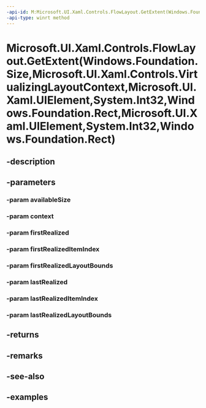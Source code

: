 ```yaml
---
-api-id: M:Microsoft.UI.Xaml.Controls.FlowLayout.GetExtent(Windows.Foundation.Size,Microsoft.UI.Xaml.Controls.VirtualizingLayoutContext,Microsoft.UI.Xaml.UIElement,System.Int32,Windows.Foundation.Rect,Microsoft.UI.Xaml.UIElement,System.Int32,Windows.Foundation.Rect)
-api-type: winrt method
---
```


# Microsoft.UI.Xaml.Controls.FlowLayout.GetExtent(Windows.Foundation.Size,Microsoft.UI.Xaml.Controls.VirtualizingLayoutContext,Microsoft.UI.Xaml.UIElement,System.Int32,Windows.Foundation.Rect,Microsoft.UI.Xaml.UIElement,System.Int32,Windows.Foundation.Rect)

<!--
protected virtual Windows.Foundation.Rect GetExtent (Windows.Foundation.Size availableSize, Microsoft.UI.Xaml.Controls.VirtualizingLayoutContext context, Microsoft.UI.Xaml.UIElement firstRealized, int firstRealizedItemIndex, Windows.Foundation.Rect firstRealizedLayoutBounds, Microsoft.UI.Xaml.UIElement lastRealized, int lastRealizedItemIndex, Windows.Foundation.Rect lastRealizedLayoutBounds);
-->


## -description

## -parameters

### -param availableSize

### -param context

### -param firstRealized

### -param firstRealizedItemIndex

### -param firstRealizedLayoutBounds

### -param lastRealized

### -param lastRealizedItemIndex

### -param lastRealizedLayoutBounds

## -returns

## -remarks

## -see-also

## -examples


